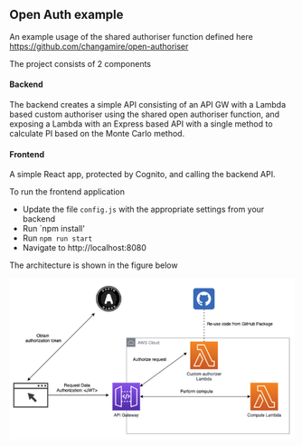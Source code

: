 ## Open Auth example
An example usage of the shared authoriser function defined here https://github.com/changamire/open-authoriser

The project consists of 2 components

#### Backend
The backend creates a simple API consisting of an API GW
with a Lambda based custom authoriser using the shared open authoriser 
function, and exposing a Lambda with an Express based API
with a single method to calculate PI based on the Monte Carlo
method.

#### Frontend
A simple React app, protected by Cognito, and calling the backend API.

To run the frontend application
 - Update the file `config.js` with the appropriate settings from your backend
 - Run `npm install'
 - Run `npm run start`
 - Navigate to http://localhost:8080

The architecture is shown in the figure below

![Architecture](architecture.png)
